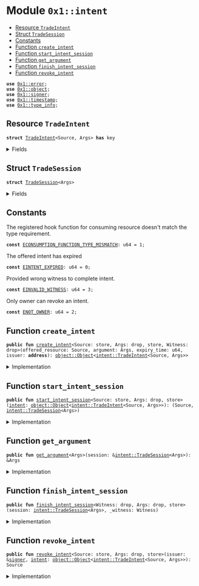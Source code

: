 
<a id="0x1_intent"></a>

# Module `0x1::intent`



-  [Resource `TradeIntent`](#0x1_intent_TradeIntent)
-  [Struct `TradeSession`](#0x1_intent_TradeSession)
-  [Constants](#@Constants_0)
-  [Function `create_intent`](#0x1_intent_create_intent)
-  [Function `start_intent_session`](#0x1_intent_start_intent_session)
-  [Function `get_argument`](#0x1_intent_get_argument)
-  [Function `finish_intent_session`](#0x1_intent_finish_intent_session)
-  [Function `revoke_intent`](#0x1_intent_revoke_intent)


<pre><code><b>use</b> <a href="../../aptos-stdlib/../move-stdlib/doc/error.md#0x1_error">0x1::error</a>;
<b>use</b> <a href="object.md#0x1_object">0x1::object</a>;
<b>use</b> <a href="../../aptos-stdlib/../move-stdlib/doc/signer.md#0x1_signer">0x1::signer</a>;
<b>use</b> <a href="timestamp.md#0x1_timestamp">0x1::timestamp</a>;
<b>use</b> <a href="../../aptos-stdlib/doc/type_info.md#0x1_type_info">0x1::type_info</a>;
</code></pre>



<a id="0x1_intent_TradeIntent"></a>

## Resource `TradeIntent`



<pre><code><b>struct</b> <a href="intent.md#0x1_intent_TradeIntent">TradeIntent</a>&lt;Source, Args&gt; <b>has</b> key
</code></pre>



<details>
<summary>Fields</summary>


<dl>
<dt>
<code>offered_resource: Source</code>
</dt>
<dd>

</dd>
<dt>
<code>argument: Args</code>
</dt>
<dd>

</dd>
<dt>
<code>self_delete_ref: <a href="object.md#0x1_object_DeleteRef">object::DeleteRef</a></code>
</dt>
<dd>

</dd>
<dt>
<code>expiry_time: u64</code>
</dt>
<dd>

</dd>
<dt>
<code>witness_type: <a href="../../aptos-stdlib/doc/type_info.md#0x1_type_info_TypeInfo">type_info::TypeInfo</a></code>
</dt>
<dd>

</dd>
</dl>


</details>

<a id="0x1_intent_TradeSession"></a>

## Struct `TradeSession`



<pre><code><b>struct</b> <a href="intent.md#0x1_intent_TradeSession">TradeSession</a>&lt;Args&gt;
</code></pre>



<details>
<summary>Fields</summary>


<dl>
<dt>
<code>argument: Args</code>
</dt>
<dd>

</dd>
<dt>
<code>witness_type: <a href="../../aptos-stdlib/doc/type_info.md#0x1_type_info_TypeInfo">type_info::TypeInfo</a></code>
</dt>
<dd>

</dd>
</dl>


</details>

<a id="@Constants_0"></a>

## Constants


<a id="0x1_intent_ECONSUMPTION_FUNCTION_TYPE_MISMATCH"></a>

The registered hook function for consuming resource doesn't match the type requirement.


<pre><code><b>const</b> <a href="intent.md#0x1_intent_ECONSUMPTION_FUNCTION_TYPE_MISMATCH">ECONSUMPTION_FUNCTION_TYPE_MISMATCH</a>: u64 = 1;
</code></pre>



<a id="0x1_intent_EINTENT_EXPIRED"></a>

The offered intent has expired


<pre><code><b>const</b> <a href="intent.md#0x1_intent_EINTENT_EXPIRED">EINTENT_EXPIRED</a>: u64 = 0;
</code></pre>



<a id="0x1_intent_EINVALID_WITNESS"></a>

Provided wrong witness to complete intent.


<pre><code><b>const</b> <a href="intent.md#0x1_intent_EINVALID_WITNESS">EINVALID_WITNESS</a>: u64 = 3;
</code></pre>



<a id="0x1_intent_ENOT_OWNER"></a>

Only owner can revoke an intent.


<pre><code><b>const</b> <a href="intent.md#0x1_intent_ENOT_OWNER">ENOT_OWNER</a>: u64 = 2;
</code></pre>



<a id="0x1_intent_create_intent"></a>

## Function `create_intent`



<pre><code><b>public</b> <b>fun</b> <a href="intent.md#0x1_intent_create_intent">create_intent</a>&lt;Source: store, Args: drop, store, Witness: drop&gt;(offered_resource: Source, argument: Args, expiry_time: u64, issuer: <b>address</b>): <a href="object.md#0x1_object_Object">object::Object</a>&lt;<a href="intent.md#0x1_intent_TradeIntent">intent::TradeIntent</a>&lt;Source, Args&gt;&gt;
</code></pre>



<details>
<summary>Implementation</summary>


<pre><code><b>public</b> <b>fun</b> <a href="intent.md#0x1_intent_create_intent">create_intent</a>&lt;Source: store, Args: store + drop, Witness: drop&gt;(
    offered_resource: Source,
    argument: Args,
    expiry_time: u64,
    issuer: <b>address</b>,
): Object&lt;<a href="intent.md#0x1_intent_TradeIntent">TradeIntent</a>&lt;Source, Args&gt;&gt; {
    <b>let</b> constructor_ref = <a href="object.md#0x1_object_create_object">object::create_object</a>(issuer);
    <b>let</b> object_signer = <a href="object.md#0x1_object_generate_signer">object::generate_signer</a>(&constructor_ref);
    <b>let</b> self_delete_ref = <a href="object.md#0x1_object_generate_delete_ref">object::generate_delete_ref</a>(&constructor_ref);

    <b>move_to</b>&lt;<a href="intent.md#0x1_intent_TradeIntent">TradeIntent</a>&lt;Source, Args&gt;&gt;(
        &object_signer,
        <a href="intent.md#0x1_intent_TradeIntent">TradeIntent</a> {
            offered_resource,
            argument,
            expiry_time,
            self_delete_ref,
            witness_type: <a href="../../aptos-stdlib/doc/type_info.md#0x1_type_info_type_of">type_info::type_of</a>&lt;Witness&gt;(),
        }
    );
    <a href="object.md#0x1_object_object_from_constructor_ref">object::object_from_constructor_ref</a>(&constructor_ref)
}
</code></pre>



</details>

<a id="0x1_intent_start_intent_session"></a>

## Function `start_intent_session`



<pre><code><b>public</b> <b>fun</b> <a href="intent.md#0x1_intent_start_intent_session">start_intent_session</a>&lt;Source: store, Args: drop, store&gt;(<a href="intent.md#0x1_intent">intent</a>: <a href="object.md#0x1_object_Object">object::Object</a>&lt;<a href="intent.md#0x1_intent_TradeIntent">intent::TradeIntent</a>&lt;Source, Args&gt;&gt;): (Source, <a href="intent.md#0x1_intent_TradeSession">intent::TradeSession</a>&lt;Args&gt;)
</code></pre>



<details>
<summary>Implementation</summary>


<pre><code><b>public</b> <b>fun</b> <a href="intent.md#0x1_intent_start_intent_session">start_intent_session</a>&lt;Source: store, Args: store + drop&gt;(
    <a href="intent.md#0x1_intent">intent</a>: Object&lt;<a href="intent.md#0x1_intent_TradeIntent">TradeIntent</a>&lt;Source, Args&gt;&gt;,
): (Source, <a href="intent.md#0x1_intent_TradeSession">TradeSession</a>&lt;Args&gt;) <b>acquires</b> <a href="intent.md#0x1_intent_TradeIntent">TradeIntent</a> {
    <b>let</b> intent_ref = <b>borrow_global</b>&lt;<a href="intent.md#0x1_intent_TradeIntent">TradeIntent</a>&lt;Source, Args&gt;&gt;(<a href="object.md#0x1_object_object_address">object::object_address</a>(&<a href="intent.md#0x1_intent">intent</a>));
    <b>assert</b>!(<a href="timestamp.md#0x1_timestamp_now_seconds">timestamp::now_seconds</a>() &lt;= intent_ref.expiry_time, <a href="../../aptos-stdlib/../move-stdlib/doc/error.md#0x1_error_permission_denied">error::permission_denied</a>(<a href="intent.md#0x1_intent_EINTENT_EXPIRED">EINTENT_EXPIRED</a>));

    <b>let</b> <a href="intent.md#0x1_intent_TradeIntent">TradeIntent</a> {
        offered_resource,
        argument,
        expiry_time: _,
        self_delete_ref,
        witness_type,
    } = <b>move_from</b>&lt;<a href="intent.md#0x1_intent_TradeIntent">TradeIntent</a>&lt;Source, Args&gt;&gt;(<a href="object.md#0x1_object_object_address">object::object_address</a>(&<a href="intent.md#0x1_intent">intent</a>));

    <a href="object.md#0x1_object_delete">object::delete</a>(self_delete_ref);

    <b>return</b> (offered_resource, <a href="intent.md#0x1_intent_TradeSession">TradeSession</a> {
        argument,
        witness_type,
    })
}
</code></pre>



</details>

<a id="0x1_intent_get_argument"></a>

## Function `get_argument`



<pre><code><b>public</b> <b>fun</b> <a href="intent.md#0x1_intent_get_argument">get_argument</a>&lt;Args&gt;(session: &<a href="intent.md#0x1_intent_TradeSession">intent::TradeSession</a>&lt;Args&gt;): &Args
</code></pre>



<details>
<summary>Implementation</summary>


<pre><code><b>public</b> <b>fun</b> <a href="intent.md#0x1_intent_get_argument">get_argument</a>&lt;Args&gt;(session: &<a href="intent.md#0x1_intent_TradeSession">TradeSession</a>&lt;Args&gt;): &Args {
    &session.argument
}
</code></pre>



</details>

<a id="0x1_intent_finish_intent_session"></a>

## Function `finish_intent_session`



<pre><code><b>public</b> <b>fun</b> <a href="intent.md#0x1_intent_finish_intent_session">finish_intent_session</a>&lt;Witness: drop, Args: drop, store&gt;(session: <a href="intent.md#0x1_intent_TradeSession">intent::TradeSession</a>&lt;Args&gt;, _witness: Witness)
</code></pre>



<details>
<summary>Implementation</summary>


<pre><code><b>public</b> <b>fun</b> <a href="intent.md#0x1_intent_finish_intent_session">finish_intent_session</a>&lt;Witness: drop, Args: store + drop&gt;(
    session: <a href="intent.md#0x1_intent_TradeSession">TradeSession</a>&lt;Args&gt;,
    _witness: Witness,
) {
    <b>let</b> <a href="intent.md#0x1_intent_TradeSession">TradeSession</a> {
        argument:_ ,
        witness_type,
    } = session;

    <b>assert</b>!(<a href="../../aptos-stdlib/doc/type_info.md#0x1_type_info_type_of">type_info::type_of</a>&lt;Witness&gt;() == witness_type, <a href="../../aptos-stdlib/../move-stdlib/doc/error.md#0x1_error_permission_denied">error::permission_denied</a>(<a href="intent.md#0x1_intent_EINVALID_WITNESS">EINVALID_WITNESS</a>));
}
</code></pre>



</details>

<a id="0x1_intent_revoke_intent"></a>

## Function `revoke_intent`



<pre><code><b>public</b> <b>fun</b> <a href="intent.md#0x1_intent_revoke_intent">revoke_intent</a>&lt;Source: store, Args: drop, store&gt;(issuer: &<a href="../../aptos-stdlib/../move-stdlib/doc/signer.md#0x1_signer">signer</a>, <a href="intent.md#0x1_intent">intent</a>: <a href="object.md#0x1_object_Object">object::Object</a>&lt;<a href="intent.md#0x1_intent_TradeIntent">intent::TradeIntent</a>&lt;Source, Args&gt;&gt;): Source
</code></pre>



<details>
<summary>Implementation</summary>


<pre><code><b>public</b> <b>fun</b> <a href="intent.md#0x1_intent_revoke_intent">revoke_intent</a>&lt;Source: store, Args: store + drop&gt;(
    issuer: &<a href="../../aptos-stdlib/../move-stdlib/doc/signer.md#0x1_signer">signer</a>,
    <a href="intent.md#0x1_intent">intent</a>: Object&lt;<a href="intent.md#0x1_intent_TradeIntent">TradeIntent</a>&lt;Source, Args&gt;&gt;,
): Source <b>acquires</b> <a href="intent.md#0x1_intent_TradeIntent">TradeIntent</a> {
    <b>assert</b>!(<a href="object.md#0x1_object_owner">object::owner</a>(<a href="intent.md#0x1_intent">intent</a>) == <a href="../../aptos-stdlib/../move-stdlib/doc/signer.md#0x1_signer_address_of">signer::address_of</a>(issuer), <a href="../../aptos-stdlib/../move-stdlib/doc/error.md#0x1_error_permission_denied">error::permission_denied</a>(<a href="intent.md#0x1_intent_ENOT_OWNER">ENOT_OWNER</a>));
    <b>let</b> <a href="intent.md#0x1_intent_TradeIntent">TradeIntent</a> {
        offered_resource,
        argument: _,
        expiry_time: _,
        self_delete_ref,
        witness_type: _,
    } = <b>move_from</b>&lt;<a href="intent.md#0x1_intent_TradeIntent">TradeIntent</a>&lt;Source, Args&gt;&gt;(<a href="object.md#0x1_object_object_address">object::object_address</a>(&<a href="intent.md#0x1_intent">intent</a>));

    <a href="object.md#0x1_object_delete">object::delete</a>(self_delete_ref);
    offered_resource
}
</code></pre>



</details>


[move-book]: https://aptos.dev/move/book/SUMMARY
